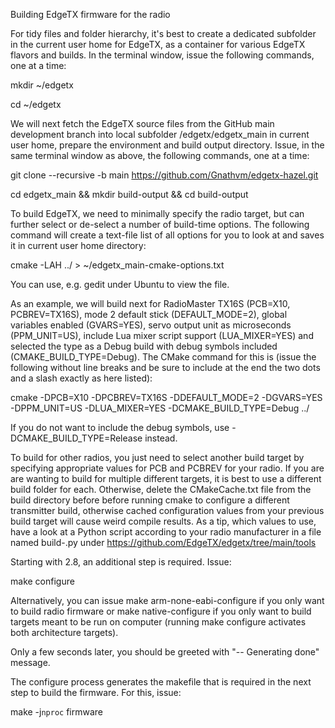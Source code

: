 Building EdgeTX firmware for the radio

For tidy files and folder hierarchy, it's best to create a dedicated subfolder in the current user home for EdgeTX, as a container for various EdgeTX flavors and builds. In the terminal window, issue the following commands, one at a time:

mkdir ~/edgetx

cd ~/edgetx

We will next fetch the EdgeTX source files from the GitHub main development branch into local subfolder /edgetx/edgetx_main in current user home, prepare the environment and build output directory. Issue, in the same terminal window as above, the following commands, one at a time:

git clone --recursive -b main https://github.com/Gnathvm/edgetx-hazel.git

cd edgetx_main && mkdir build-output && cd build-output

To build EdgeTX, we need to minimally specify the radio target, but can further select or de-select a number of build-time options. The following command will create a text-file list of all options for you to look at and saves it in current user home directory:

cmake -LAH ../ > ~/edgetx_main-cmake-options.txt

You can use, e.g. gedit under Ubuntu to view the file.

As an example, we will build next for RadioMaster TX16S (PCB=X10, PCBREV=TX16S), mode 2 default stick (DEFAULT_MODE=2), global variables enabled (GVARS=YES), servo output unit as microseconds (PPM_UNIT=US), include Lua mixer script support (LUA_MIXER=YES) and selected the type as a Debug build with debug symbols included (CMAKE_BUILD_TYPE=Debug). The CMake command for this is (issue the following without line breaks and be sure to include at the end the two dots and a slash exactly as here listed):

cmake -DPCB=X10 -DPCBREV=TX16S -DDEFAULT_MODE=2 -DGVARS=YES -DPPM_UNIT=US -DLUA_MIXER=YES -DCMAKE_BUILD_TYPE=Debug ../

If you do not want to include the debug symbols, use -DCMAKE_BUILD_TYPE=Release instead.

To build for other radios, you just need to select another build target by specifying appropriate values for PCB and PCBREV for your radio. If you are are wanting to build for multiple different targets, it is best to use a different build folder for each. Otherwise, delete the CMakeCache.txt file from the build directory before before running cmake to configure a different transmitter build, otherwise cached configuration values from your previous build target will cause weird compile results. As a tip, which values to use, have a look at a Python script according to your radio manufacturer in a file named build-<radio-manufacturer>.py under https://github.com/EdgeTX/edgetx/tree/main/tools

Starting with 2.8, an additional step is required. Issue:

make configure

Alternatively, you can issue make arm-none-eabi-configure if you only want to build radio firmware or make native-configure if you only want to build targets meant to be run on computer (running make configure activates both architecture targets).

Only a few seconds later, you should be greeted with "-- Generating done" message.

The configure process generates the makefile that is required in the next step to build the firmware. For this, issue:

make -j`nproc` firmware
